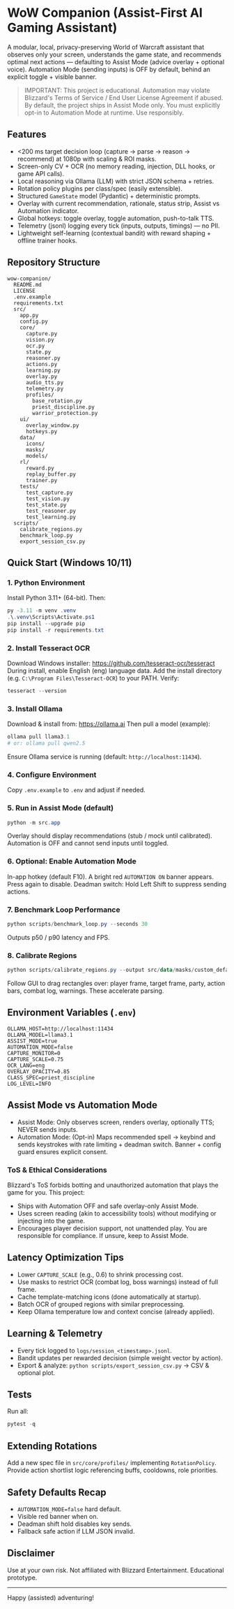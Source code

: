 # WoW Companion (Assist-First AI Gaming Assistant)

A modular, local, privacy-preserving World of Warcraft assistant that observes only your screen, understands the game state, and recommends optimal next actions — defaulting to Assist Mode (advice overlay + optional voice). Automation Mode (sending inputs) is OFF by default, behind an explicit toggle + visible banner.

> IMPORTANT: This project is educational. Automation may violate Blizzard's Terms of Service / End User License Agreement if abused. By default, the project ships in Assist Mode only. You must explicitly opt-in to Automation Mode at runtime. Use responsibly.

## Features
- <200 ms target decision loop (capture → parse → reason → recommend) at 1080p with scaling & ROI masks.
- Screen-only CV + OCR (no memory reading, injection, DLL hooks, or game API calls).
- Local reasoning via Ollama (LLM) with strict JSON schema + retries.
- Rotation policy plugins per class/spec (easily extensible).
- Structured `GameState` model (Pydantic) + deterministic prompts.
- Overlay with current recommendation, rationale, status strip, Assist vs Automation indicator.
- Global hotkeys: toggle overlay, toggle automation, push-to-talk TTS.
- Telemetry (jsonl) logging every tick (inputs, outputs, timings) — no PII.
- Lightweight self-learning (contextual bandit) with reward shaping + offline trainer hooks.

## Repository Structure
```
wow-companion/
  README.md
  LICENSE
  .env.example
  requirements.txt
  src/
    app.py
    config.py
    core/
      capture.py
      vision.py
      ocr.py
      state.py
      reasoner.py
      actions.py
      learning.py
      overlay.py
      audio_tts.py
      telemetry.py
      profiles/
        base_rotation.py
        priest_discipline.py
        warrior_protection.py
    ui/
      overlay_window.py
      hotkeys.py
    data/
      icons/
      masks/
      models/
    rl/
      reward.py
      replay_buffer.py
      trainer.py
    tests/
      test_capture.py
      test_vision.py
      test_state.py
      test_reasoner.py
      test_learning.py
  scripts/
    calibrate_regions.py
    benchmark_loop.py
    export_session_csv.py
```

## Quick Start (Windows 10/11)
### 1. Python Environment
Install Python 3.11+ (64-bit). Then:
```powershell
py -3.11 -m venv .venv
.\.venv\Scripts\Activate.ps1
pip install --upgrade pip
pip install -r requirements.txt
```

### 2. Install Tesseract OCR
Download Windows installer: https://github.com/tesseract-ocr/tesseract
During install, enable English (eng) language data. Add the install directory (e.g. `C:\Program Files\Tesseract-OCR`) to your PATH. Verify:
```powershell
tesseract --version
```

### 3. Install Ollama
Download & install from: https://ollama.ai
Then pull a model (example):
```powershell
ollama pull llama3.1
# or: ollama pull qwen2.5
```
Ensure Ollama service is running (default: `http://localhost:11434`).

### 4. Configure Environment
Copy `.env.example` to `.env` and adjust if needed.

### 5. Run in Assist Mode (default)
```powershell
python -m src.app
```
Overlay should display recommendations (stub / mock until calibrated). Automation is OFF and cannot send inputs until toggled.

### 6. Optional: Enable Automation Mode
In-app hotkey (default F10). A bright red `AUTOMATION ON` banner appears. Press again to disable. Deadman switch: Hold Left Shift to suppress sending actions.

### 7. Benchmark Loop Performance
```powershell
python scripts/benchmark_loop.py --seconds 30
```
Outputs p50 / p90 latency and FPS.

### 8. Calibrate Regions
```powershell
python scripts/calibrate_regions.py --output src/data/masks/custom_default.json
```
Follow GUI to drag rectangles over: player frame, target frame, party, action bars, combat log, warnings. These accelerate parsing.

## Environment Variables (`.env`)
```
OLLAMA_HOST=http://localhost:11434
OLLAMA_MODEL=llama3.1
ASSIST_MODE=true
AUTOMATION_MODE=false
CAPTURE_MONITOR=0
CAPTURE_SCALE=0.75
OCR_LANG=eng
OVERLAY_OPACITY=0.85
CLASS_SPEC=priest_discipline
LOG_LEVEL=INFO
```

## Assist Mode vs Automation Mode
- Assist Mode: Only observes screen, renders overlay, optionally TTS; NEVER sends inputs.
- Automation Mode: (Opt-in) Maps recommended spell -> keybind and sends keystrokes with rate limiting + deadman switch. Banner + config guard ensures explicit consent.

### ToS & Ethical Considerations
Blizzard's ToS forbids botting and unauthorized automation that plays the game for you. This project:
- Ships with Automation OFF and safe overlay-only Assist Mode.
- Uses screen reading (akin to accessibility tools) without modifying or injecting into the game.
- Encourages player decision support, not unattended play.
You are responsible for compliance. If unsure, keep to Assist Mode.

## Latency Optimization Tips
- Lower `CAPTURE_SCALE` (e.g., 0.6) to shrink processing cost.
- Use masks to restrict OCR (combat log, boss warnings) instead of full frame.
- Cache template-matching icons (done automatically at startup).
- Batch OCR of grouped regions with similar preprocessing.
- Keep Ollama temperature low and context concise (already applied).

## Learning & Telemetry
- Every tick logged to `logs/session_<timestamp>.jsonl`.
- Bandit updates per rewarded decision (simple weight vector by action).
- Export & analyze: `python scripts/export_session_csv.py` -> CSV & optional plot.

## Tests
Run all:
```powershell
pytest -q
```

## Extending Rotations
Add a new spec file in `src/core/profiles/` implementing `RotationPolicy`. Provide action shortlist logic referencing buffs, cooldowns, role priorities.

## Safety Defaults Recap
- `AUTOMATION_MODE=false` hard default.
- Visible red banner when on.
- Deadman shift hold disables key sends.
- Fallback safe action if LLM JSON invalid.

## Disclaimer
Use at your own risk. Not affiliated with Blizzard Entertainment. Educational prototype.

---
Happy (assisted) adventuring!
